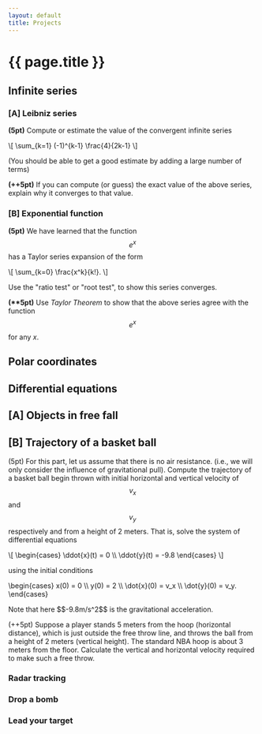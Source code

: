 ```yaml
---
layout: default
title: Projects
---
```


# {{ page.title }}

## Infinite series

### [A] Leibniz series
__(5pt)__ Compute or estimate the value of the convergent infinite series
<p>
\[ \sum_{k=1} (-1)^{k-1} \frac{4}{2k-1} \]
</p>
(You should be able to get a good estimate by adding a large number of terms)

__(++5pt)__ If you can compute (or guess) the exact value of the above series,
explain why it converges to that value.

### [B] Exponential function
__(5pt)__ We have learned that the function $$e^x$$ has a Taylor series expansion
of the form
<p>
\[ \sum_{k=0} \frac{x^k}{k!}. \]
</p>
Use the "ratio test" or "root test", to show this series converges.

__(**5pt)__ Use _Taylor Theorem_ to show that the above series agree with the
function $$e^x$$ for any $x$.


## Polar coordinates

## Differential equations

## [A] Objects in free fall

## [B] Trajectory of a basket ball

(5pt) For this part, let us assume that there is no air resistance.
(i.e., we will only consider the influence of gravitational pull).
Compute the trajectory of a basket ball begin thrown with initial
horizontal and vertical velocity of $$v_x$$ and $$v_y$$ respectively
and from a height of 2 meters.
That is, solve the system of differential equations
<p>
  \[
  \begin{cases}
  \ddot{x}(t) = 0 \\
  \ddot{y}(t) = -9.8
  \end{cases}
  \]
</p>
using the initial conditions
<p>
  \begin{cases}
  x(0) = 0 \\
  y(0) = 2 \\
  \dot{x}(0) = v_x \\
  \dot{y}(0) = v_y.
  \end{cases}
</p>
Note that here $$-9.8m/s^2$$ is the gravitational acceleration.

(++5pt) Suppose a player stands 5 meters from the hoop (horizontal distance),
which is just outside the free throw line, and throws the ball from a height
of 2 meters (vertical height).
The standard NBA hoop is about 3 meters from the floor.
Calculate the vertical and horizontal velocity required to make such a free throw.

### Radar tracking

### Drop a bomb

### Lead your target
